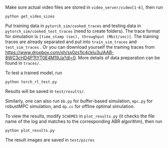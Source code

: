 Make sure actual video files are stored in `video_server/video[1-6]`, then run

```
python get_video_sizes
```

Put training data in `pytorch_sim/cooked_traces` and testing data in `pytorch_sim/cooked_test_traces` (need to create folders). The trace format for simulation is `[time_stamp (sec), throughput (Mbit/sec)]`. The training traces are already separated and put into `train_sim_traces` and `test_sim_traces` . Or you can download yourself the training traces from https://www.dropbox.com/sh/ss0zs1lc4cklu3u/AAB-8WC3cHD4PTtYT0E4M19Ja?dl=0. More details of data preparation can be found in `traces/`.



To test a trained model, run 
```
python torch_rl_test.py
```

Results will be saved in `test/results/`. 

Similarly, one can also run `bb.py` for buffer-based simulation, `mpc.py` for robustMPC simulation, and `dp.cc` for offline optimal simulation.

To view the results, modify `SCHEMES` in `plot_results.py` (it checks the file name of the log and matches to the corresponding ABR algorithm), then run 
```
python plot_results.py
```

The result images are saved in `test/picres`

